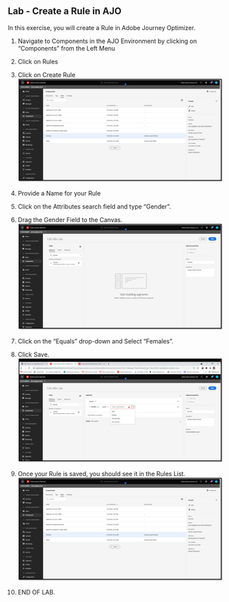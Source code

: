 ## Lab - Create a Rule in AJO

In this exercise, you will create a Rule in Adobe Journey Optimizer.

1.  Navigate to Components in the AJO Environment by clicking on “Components” from the Left Menu
2.  Click on Rules
3.  Click on Create Rule
![Rule](https://github.com/adobe-dss-aep/ajo-handson-labs/blob/20327916fff9c095c29b0e98b58e4b86184abae8/0.%20Images/Rule_1.png)

4.  Provide a Name for your Rule
5.  Click on the Attributes search field and type “Gender”.
6.  Drag the Gender Field to the Canvas.
![Rule](https://github.com/adobe-dss-aep/ajo-handson-labs/blob/20327916fff9c095c29b0e98b58e4b86184abae8/0.%20Images/Rule_2.png)

7.  Click on the “Equals” drop-down and Select “Females”.
8.  Click Save.
![Rule](https://github.com/adobe-dss-aep/ajo-handson-labs/blob/20327916fff9c095c29b0e98b58e4b86184abae8/0.%20Images/Rule_3.png)

9.  Once your Rule is saved, you should see it in the Rules List.
![Rule](https://github.com/adobe-dss-aep/ajo-handson-labs/blob/20327916fff9c095c29b0e98b58e4b86184abae8/0.%20Images/Rule_4.png)

10.  END OF LAB.
